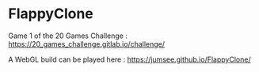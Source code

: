 # FlappyClone

Game 1 of the 20 Games Challenge : https://20_games_challenge.gitlab.io/challenge/

A WebGL build can be played here : https://jumsee.github.io/FlappyClone/
